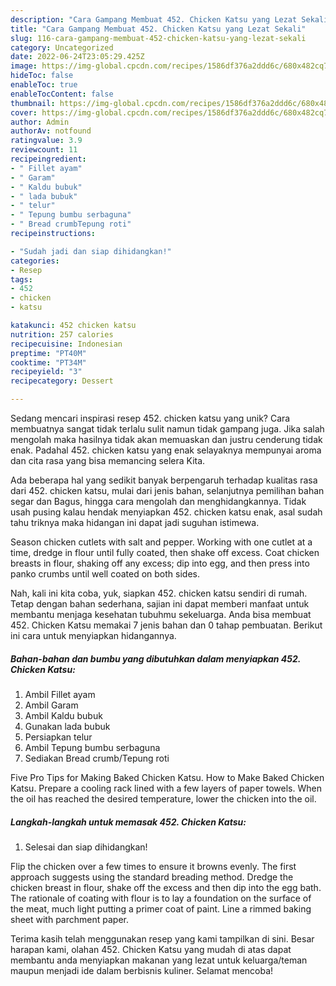 ```yaml
---
description: "Cara Gampang Membuat 452. Chicken Katsu yang Lezat Sekali"
title: "Cara Gampang Membuat 452. Chicken Katsu yang Lezat Sekali"
slug: 116-cara-gampang-membuat-452-chicken-katsu-yang-lezat-sekali
category: Uncategorized
date: 2022-06-24T23:05:29.425Z
image: https://img-global.cpcdn.com/recipes/1586df376a2ddd6c/680x482cq70/452-chicken-katsu-foto-resep-utama.jpg
hideToc: false
enableToc: true
enableTocContent: false
thumbnail: https://img-global.cpcdn.com/recipes/1586df376a2ddd6c/680x482cq70/452-chicken-katsu-foto-resep-utama.jpg
cover: https://img-global.cpcdn.com/recipes/1586df376a2ddd6c/680x482cq70/452-chicken-katsu-foto-resep-utama.jpg
author: Admin
authorAv: notfound
ratingvalue: 3.9
reviewcount: 11
recipeingredient:
- " Fillet ayam"
- " Garam"
- " Kaldu bubuk"
- " lada bubuk"
- " telur"
- " Tepung bumbu serbaguna"
- " Bread crumbTepung roti"
recipeinstructions:

- "Sudah jadi dan siap dihidangkan!"
categories:
- Resep
tags:
- 452
- chicken
- katsu

katakunci: 452 chicken katsu 
nutrition: 257 calories
recipecuisine: Indonesian
preptime: "PT40M"
cooktime: "PT34M"
recipeyield: "3"
recipecategory: Dessert

---
```





Sedang mencari inspirasi resep 452. chicken katsu yang unik? Cara membuatnya sangat tidak terlalu sulit namun tidak gampang juga. Jika salah mengolah maka hasilnya tidak akan memuaskan dan justru cenderung tidak enak. Padahal 452. chicken katsu yang enak selayaknya mempunyai aroma dan cita rasa yang bisa memancing selera Kita.





Ada beberapa hal yang sedikit banyak berpengaruh terhadap kualitas rasa dari 452. chicken katsu, mulai dari jenis bahan, selanjutnya pemilihan bahan segar dan Bagus, hingga cara mengolah dan menghidangkannya. Tidak usah pusing kalau hendak menyiapkan 452. chicken katsu enak,      asal sudah tahu triknya maka hidangan ini dapat jadi suguhan istimewa.














Season chicken cutlets with salt and pepper. Working with one cutlet at a time, dredge in flour until fully coated, then shake off excess. Coat chicken breasts in flour, shaking off any excess; dip into egg, and then press into panko crumbs until well coated on both sides.






Nah, kali ini kita coba, yuk, siapkan 452. chicken katsu sendiri di rumah. Tetap dengan bahan sederhana, sajian ini dapat memberi manfaat untuk membantu menjaga kesehatan tubuhmu sekeluarga. Anda bisa membuat 452. Chicken Katsu memakai 7 jenis bahan dan 0 tahap pembuatan. Berikut ini cara untuk menyiapkan hidangannya.

<!--inarticleads1-->

##### Bahan-bahan dan bumbu yang dibutuhkan dalam menyiapkan 452. Chicken Katsu:

1. Ambil  Fillet ayam
1. Ambil  Garam
1. Ambil  Kaldu bubuk
1. Gunakan  lada bubuk
1. Persiapkan  telur
1. Ambil  Tepung bumbu serbaguna
1. Sediakan  Bread crumb/Tepung roti


Five Pro Tips for Making Baked Chicken Katsu. How to Make Baked Chicken Katsu. Prepare a cooling rack lined with a few layers of paper towels. When the oil has reached the desired temperature, lower the chicken into the oil. 

<!--inarticleads2-->

##### Langkah-langkah untuk memasak 452. Chicken Katsu:


1. Selesai dan siap dihidangkan!

Flip the chicken over a few times to ensure it browns evenly. The first approach suggests using the standard breading method. Dredge the chicken breast in flour, shake off the excess and then dip into the egg bath. The rationale of coating with flour is to lay a foundation on the surface of the meat, much light putting a primer coat of paint. Line a rimmed baking sheet with parchment paper. 

Terima kasih telah menggunakan resep yang kami tampilkan di sini. Besar harapan kami, olahan 452. Chicken Katsu yang mudah di atas dapat membantu anda menyiapkan makanan yang lezat untuk keluarga/teman maupun menjadi ide dalam berbisnis kuliner. Selamat mencoba!
